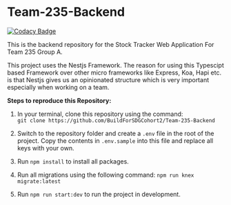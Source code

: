 # Team-235-Backend

[![Codacy Badge](https://api.codacy.com/project/badge/Grade/7e3b59263ac14426a1cf9e6472f3a445)](https://app.codacy.com/gh/BuildForSDGCohort2/Team-235-Backend?utm_source=github.com&utm_medium=referral&utm_content=BuildForSDGCohort2/Team-235-Backend&utm_campaign=Badge_Grade_Dashboard)

This is the backend repository for the Stock Tracker Web Application For Team 235 Group A.

This project uses the Nestjs Framework. The reason for using this Typescipt based Framework over other micro frameworks like Express, Koa, Hapi etc. is that Nestjs gives us an opinionated structure which is very important especially when working on a team.

**Steps to reproduce this Repository:**

1.  In your terminal, clone this repository using the command:  
`git clone https://github.com/BuildForSDGCohort2/Team-235-Backend` 

2.  Switch to the repository folder and create a `.env` file in the root of the project. Copy the contents in `.env.sample` into this file and replace all keys with your own. 

3.  Run `npm install` to install all packages. 

4.  Run all migrations using the following command: `npm run knex migrate:latest` 
 
5.  Run `npm run start:dev` to run the project in development. 
